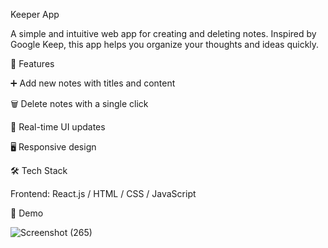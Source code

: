  Keeper App

A simple and intuitive web app for creating and deleting notes. Inspired by Google Keep, this app helps you organize your thoughts and ideas quickly.

🚀 Features

➕ Add new notes with titles and content


🗑️ Delete notes with a single click


💾 Real-time UI updates


🖥️ Responsive design



🛠️ Tech Stack

Frontend: React.js / HTML / CSS / JavaScript




📸 Demo

![Screenshot (265)](https://github.com/user-attachments/assets/83bcc4f9-2f62-4a35-9f22-cb8e8298c5b7)
